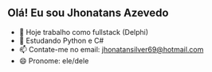 ## Olá! Eu sou Jhonatans Azevedo

- 🔭 Hoje trabalho como fullstack (Delphi)
- 🌱 Estudando Python e C#
- 📫 Contate-me no email: jhonatansilver69@hotmail.com
- 😄 Pronome: ele/dele

